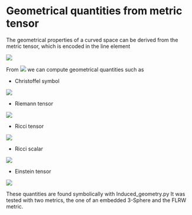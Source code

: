 # Geometrical quantities from metric tensor

The geometrical properties of a curved space can be derived from the metric tensor, which is encoded in the line element 

<img src=
"https://render.githubusercontent.com/render/math?math=%5Cdisplaystyle+%5Ccolor%7Bgrey%7D%0Ads%5E2+%3D+g_%7B%5Cmu+%5Cnu%7D+dx%5E%5Cmu+dx%5E%5Cnu%0A">

From <img src=
"https://render.githubusercontent.com/render/math?math=%5Cdisplaystyle+%5Ccolor%7Bgrey%7D%0A+g_%7B%5Cmu+%5Cnu%7D+%0A"> we can compute geometrical quantities such as 

- Christoffel symbol

<img src=
"https://render.githubusercontent.com/render/math?math=%5Cdisplaystyle+%5Ccolor%7Bgrey%7D%0A%5CGamma%5E%7B%5Calpha%7D_%7B%5Cbeta+%5Cgamma%7D+%3D+%5Cfrac%7B1%7D%7B2%7D+g%5E%7B%5Calpha+%5Cdelta%7D+%5Cleft%28+%5Cpartial_%5Cbeta+g_%7B%5Cdelta+%5Cgamma%7D+%2B+%5Cpartial_%5Cgamma+g_%7B%5Cdelta+%5Cbeta%7D+-+%5Cpartial_%5Cdelta+g_%7B%5Cbeta+%5Cgamma%7D+%5Cright%29">

- Riemann tensor

<img src=
"https://render.githubusercontent.com/render/math?math=%5Cdisplaystyle+%5Ccolor%7Bgrey%7D%0AR%5E%5Cdelta_%7B%5Calpha+%5Cbeta+%5Cgamma%7D+%3D+%5Cpartial_%5Cbeta+%5CGamma_%7B%5Calpha+%5Cgamma%7D%5E%7B%5Cdelta%7D+-+%5Cpartial_%5Cgamma+%5CGamma_%7B%5Calpha+%5Cbeta%7D%5E%7B%5Cdelta%7D+%2B+%5CGamma_%7B%5Calpha+%5Cgamma%7D%5E%7B%5Cepsilon%7D+%5CGamma_%7B%5Cepsilon+%5Cbeta%7D%5E%7B%5Cdelta%7D+-+%5CGamma_%7B%5Calpha+%5Cbeta%7D%5E%7B%5Cepsilon%7D+%5CGamma_%7B%5Cepsilon+%5Cgamma%7D%5E%7B%5Cdelta%7D">

- Ricci tensor

<img src=
"https://render.githubusercontent.com/render/math?math=%5Cdisplaystyle+%5Ccolor%7Bgrey%7D%0AR_%7B%5Calpha%5Cbeta%7D+%3D+R%5E%5Clambda_%7B%5Calpha+%5Clambda+%5Cbeta%7D">

- Ricci scalar 

<img src=
"https://render.githubusercontent.com/render/math?math=%5Cdisplaystyle+%5Ccolor%7Bgrey%7D%0AR+%3D+g%5E%7B%5Calpha+%5Cbeta%7D+R_%7B%5Calpha+%5Cbeta%7D">

- Einstein tensor 

<img src=
"https://render.githubusercontent.com/render/math?math=%5Cdisplaystyle+%5Ccolor%7Bgrey%7D%0AG_%7B%5Calpha+%5Cbeta%7D+%3D+R_%7B%5Calpha+%5Cbeta%7D+-+%5Cfrac%7B1%7D%7B2%7D+g_%7B%5Calpha+%5Cbeta%7D+R">


These quantities are found symbolically with Induced_geometry.py It was tested with two metrics, the one of an embedded 3-Sphere and the FLRW metric. 
